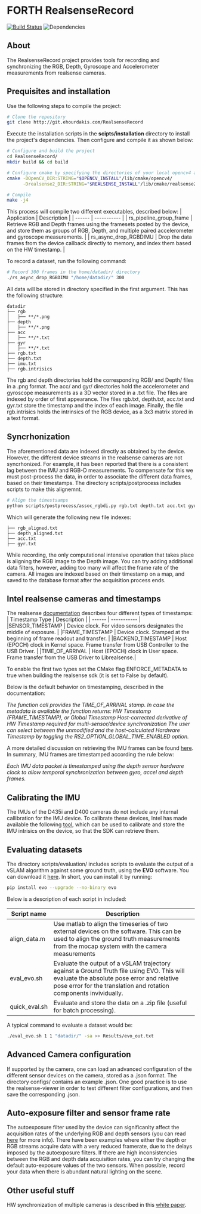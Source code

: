 # FORTH RealsenseRecord

[![Build Status](https://travis-ci.org/anfederico/Clairvoyant.svg?branch=master)](https://travis-ci.org/anfederico/Clairvoyant)
![Dependencies](https://img.shields.io/badge/dependencies-up%20to%20date-brightgreen.svg)

## About
The RealsenseRecord project provides tools for recording and synchronizing the RGB, Depth, Gyroscope and Accelerometer measurements from realsense cameras.
## Prequisites and installation
Use the following steps to compile the project:
```bash
# Clone the repository
git clone http://git.ehourdakis.com/RealsenseRecord
```
Execute the installation scripts in the **scipts/installation** directory to install the project's dependencies. Then configure and compile it as shown below: 
```bash
# Configure and build the project
cd RealsenseRecord/
mkdir build && cd build

# Configure cmake by specifying the directories of your local opencv4 and realsense SDK installation
cmake -DOpenCV_DIR:STRING="$OPENCV_INSTALL"/lib/cmake/opencv4/          \
      -Drealsense2_DIR:STRING="$REALSENSE_INSTALL"/lib/cmake/realsense2 ..

# Compile 
make -j4
```
This process will compile two different executables, described  below:
| Application | Description  |
| ------ | -----------  |
| rs_pipeline_group_frame  | Retrieve RGB and Depth frames using the framesets posted by the device, and store them as groups of RGB, Depth, and multiple paired accelerometer and gyroscope measurements. |
| rs_async_drop_RGBDIMU  | Drop the data frames from the device callback directly to memory, and index them based on the HW timestamp. | 

To record a dataset, run the following command:
```bash
# Record 300 frames in the home/datadir/ directory
./rs_async_drop_RGBDIMU "/home/datadir/" 300 
```
All data will be stored in directory specified in the first argument. This has the following structure:
```
datadir
├── rgb
│   ├── **/*.png
├── depth
│   ├── **/*.png
├── acc
│   ├── **/*.txt
├── gyr
│   ├── **/*.txt
├── rgb.txt
├── depth.txt
├── imu.txt
├── rgb.intrisics
```
The rgb and depth directories hold the corresponding RGB/ and Depth/ files in a .png format. The acc/ and gyr/ directories hold the accelerometer and gyroscope measurements as a 3D vector stored in a .txt file. The files are indexed by order of first appearance. The files rgb.txt, depth.txt, acc.txt and gyr.txt store the timestamp and the index of each image. Finally, the file rgb.intrisics holds the intrinsics of the RGB device, as a 3x3 matrix stored in a text format. 
## Syncrhonization
The aforementioned data are indexed directly as obtained by the device. However, the different device streams in the realsense cameras are not syncrhonized. For example, it has been reported that there is a consistent lag between the IMU and RGB-D measurements. To compensate for this we must post-process the data, in order to associate the different data frames, based on their timestamps. The directory scripts/postprocess includes scripts to make this alignemnt. 
```bash
# Align the timestsamps
python scripts/postprocess/assoc_rgbdi.py rgb.txt depth.txt acc.txt gyr.txt
```
Which will generate the following new file indexes:
```
├── rgb_aligned.txt
├── depth_aligned.txt
├── acc.txt
├── gyr.txt
```
While recording, the only computational intensive operation that takes place is aligning the RGB image to the Depth image. You can try adding additional data filters, however, adding too many will affect the frame rate of the camera. All images are indexed based on their timestamp on a map, and saved to the database format after the acquisition process ends.

## Intel realsense cameras and timestamps
The realsense [documentation](https://intelrealsense.github.io/librealsense/doxygen/classrs2_1_1frame.html) describes four different types of timestamps:
| Timestamp Type | Description  |
| ------ | -----------  |
|SENSOR_TIMESTAMP | Device clock. For video sensors designates the middle of exposure.  |
|FRAME_TIMESTAMP | Device clock. Stamped at the beginning of frame readout and transfer. |
|BACKEND_TIMESTAMP | Host (EPOCH) clock in Kernel space. Frame transfer from USB Controller to the USB Driver. |
|TIME_OF_ARRIVAL | Host (EPOCH) clock in User space. Frame transfer from the USB Driver to Librealsense.|

To enable the first two types set the CMake flag ENFORCE_METADATA to true when building the realsense sdk (it is set to False by default).

Below is the default behavior on timestamping, described in the documentation:

*The function call provides the TIME_OF_ARRIVAL stamp. In case the metadata is available the function returns:
HW Timestamp (FRAME_TIMESTAMP), or
Global Timestamp Host-corrected derivative of HW Timestamp required for multi-sensor/device synchronization
The user can select between the unmodified and the host-calculated Hardware Timestamp by toggling the RS2_OPTION_GLOBAL_TIME_ENABLED option.*

A more detailed discussion on retrieving the IMU frames can be found [here](https://www.intelrealsense.com/how-to-getting-imu-data-from-d435i-and-t265/). In summary, IMU frames are timestamped according the rule below:

*Each IMU data packet is timestamped using the depth sensor hardware clock to allow temporal synchronization between gyro, accel and depth frames.*

## Calibrating the IMU 
The IMUs of the D435i and D400 cameras do not include any internal callibration for the IMU device. To calibrate these devices, Intel has made available the following [tool](https://github.com/IntelRealSense/librealsense/tree/development/tools/rs-imu-calibration#rs-imu-calibration-tool), which can be used to calibrate and store the IMU intrisics on the device, so that the SDK can retrieve them.  
## Evaluating datasets
The directory scripts/evaluation/ includes scripts to evaluate the output of a vSLAM algorithm against some ground truth, using the **EVO** software. You can download it [here](https://github.com/MichaelGrupp/evo). In short, you can install it by running:
```bash
pip install evo --upgrade --no-binary evo
```

Below is a description of each script in included:


| Script name | Description  |
| ------ | -----------  |
|align_data.m | Use matlab to align the timeseries of two external devices on the software. This can be used to align the ground truth measurements from the mocap system with the camera measurements |
|eval_evo.sh | Evaluate the output of a vSLAM trajectory against a Ground Truth file using EVO. This will evaluate the absolute pose error and relative pose error for the translation and rotation components invividually. |
|quick_eval.sh | Evaluate and store the data on a .zip file (useful for batch processing). |

A typical command to evaluate a dataset would be:
```bash
./eval_evo.sh 1 1 "datadir/" -sa >> Results/evo_out.txt 
```
## Advanced Camera configuration
If supported by the camera, one can load an advanced configuration of the different sensor devices on the camera, stored as a .json format. The directory configs/ contains an example .json. One good practice is to use the realsense-viewer in order to test different filter configurations, and then save the corresponding .json. 

## Auto-exposure filter and sensor frame rate
The autoexposure filter used by the device can significanlty affect the acquisition rates of the underlying RGB and depth sensors (you can read [here](https://github.com/IntelRealSense/librealsense/issues/4480#issuecomment-514055336) for more info). There have been examples where either the depth or RGB streams acquire data with a very reduced framerate, due to the delays imposed by the autoexposure filters. If there are high inconsistencies between the RGB and depth data acquisition rates, you can try changing the default auto-exposure values of the two sensors.
When possible, record your data when there is abundant natural lighting on the scene. 
## Other useful stuff
HW synchronization of multiple cameras is described in this [white paper](https://dev.intelrealsense.com/docs/external-synchronization-of-intel-realsense-depth-cameras?_ga=2.163875643.506586051.1643829742-1302374545.1643264215).